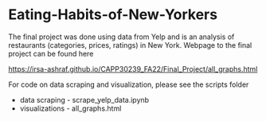 # Eating-Habits-of-New-Yorkers

The final project was done using data from Yelp and is an analysis of restaurants (categories, prices, ratings) in New York. 
Webpage to the final project can be found here 

https://irsa-ashraf.github.io/CAPP30239_FA22/Final_Project/all_graphs.html

For code on data scraping and visualization, please see the scripts folder
* data scraping - scrape_yelp_data.ipynb
* visualizations - all_graphs.html 

